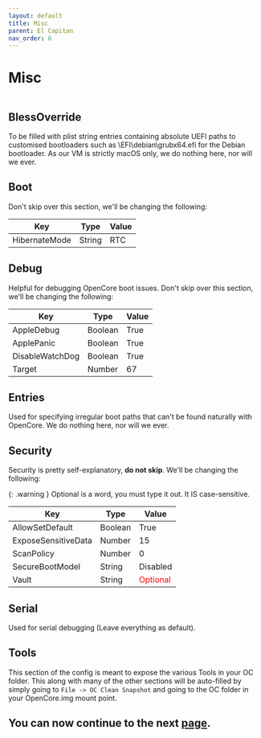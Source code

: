 ```yaml
---
layout: default
title: Misc
parent: El Capitan
nav_order: 6
---
```


# Misc

<a href="https://raw.githubusercontent.com/royalgraphx/DarwinKVM/main/docs/assets/OpenCoreProMacMisc.png"><img src="../../../assets/OpenCoreProMacMisc.png" alt=""></a>

## BlessOverride

To be filled with plist string entries containing absolute UEFI paths to customised bootloaders such as \EFI\debian\grubx64.efi for the Debian bootloader. As our VM is strictly macOS only, we do nothing here, nor will we ever.

## Boot

Don't skip over this section, we'll be changing the following:

| Key  | Type | Value | 
| ----- | ----- | ----- |
| HibernateMode | String | RTC |

## Debug

Helpful for debugging OpenCore boot issues.
Don't skip over this section, we'll be changing the following:

| Key  | Type | Value | 
| ----- | ----- | ----- |
| AppleDebug | Boolean | True |
| ApplePanic | Boolean | True |
| DisableWatchDog | Boolean | True |
| Target | Number | 67 |

## Entries

Used for specifying irregular boot paths that can't be found naturally with OpenCore. We do nothing here, nor will we ever.

## Security

Security is pretty self-explanatory, <b>do not skip</b>. We'll be changing the following:

{: .warning }
Optional is a word, you must type it out. It IS case-sensitive.

| Key  | Type | Value | 
| ----- | ----- | ----- |
| AllowSetDefault | Boolean | True |
| ExposeSensitiveData | Number | 15 |
| ScanPolicy | Number | 0 |
| SecureBootModel | String | Disabled |
| Vault | String | <span style="color:red">Optional</span> |

## Serial

Used for serial debugging (Leave everything as default).

## Tools

This section of the config is meant to expose the various Tools in your OC folder. This along with many of the other sections will be auto-filled by simply going to ``File -> OC Clean Snapshot`` and going to the OC folder in your OpenCore.img mount point.

## You can now continue to the next <a href="../06-NVRAM">page</a>.
